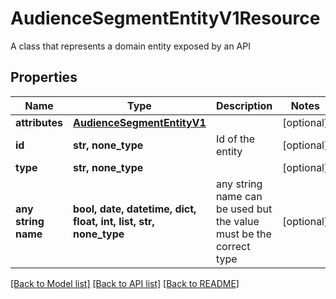 # AudienceSegmentEntityV1Resource

A class that represents a domain entity exposed by an API

## Properties
Name | Type | Description | Notes
------------ | ------------- | ------------- | -------------
**attributes** | [**AudienceSegmentEntityV1**](AudienceSegmentEntityV1.md) |  | [optional] 
**id** | **str, none_type** | Id of the entity | [optional] 
**type** | **str, none_type** |  | [optional] 
**any string name** | **bool, date, datetime, dict, float, int, list, str, none_type** | any string name can be used but the value must be the correct type | [optional]

[[Back to Model list]](../README.md#documentation-for-models) [[Back to API list]](../README.md#documentation-for-api-endpoints) [[Back to README]](../README.md)



